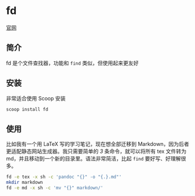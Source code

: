 # fd

[官网](https://github.com/sharkdp/fd)

## 简介

fd 是个文件查找器，功能和 `find` 类似，但使用起来更友好

## 安装

非常适合使用 Scoop 安装

```sh
scoop install fd
```

## 使用

比如我有一个用 LaTeX 写的学习笔记，现在想全部迁移到 Markdown，因为后者更适配静态网站生成器。我只需要简单的 *3* 条命令，就可以将所有 tex 文件转为 md，并且移动到一个新的目录里。语法非常简洁，比起 `find` 要好写、好理解很多。

```sh
fd -e tex -x sh -c 'pandoc "{}" -o "{.}.md"'
mkdir markdown
fd -e md -x sh -c 'mv "{}" markdown/'
```
